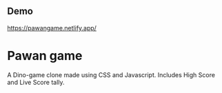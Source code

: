 
## Demo 

https://pawangame.netlify.app/

  
# Pawan game

A Dino-game clone made using CSS and Javascript. Includes High Score and 
Live Score tally.
